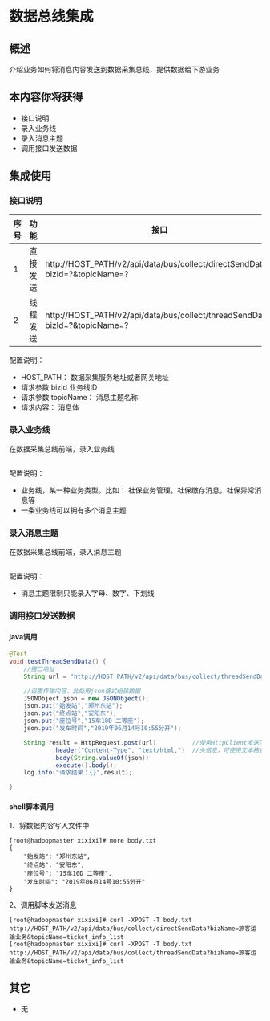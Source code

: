 # 数据总线集成

## 概述 

介绍业务如何将消息内容发送到数据采集总线，提供数据给下游业务

## 本内容你将获得

- 接口说明
- 录入业务线
- 录入消息主题
- 调用接口发送数据

## 集成使用

### 接口说明

| 序号 | **功能** | **接口**                                                     | 请求方式 |
| ---- | -------- | ------------------------------------------------------------ | -------- |
| 1    | 直接发送 | http://HOST_PATH/v2/api/data/bus/collect/directSendData?bizId=?&topicName=? | POST     |
| 2    | 线程发送 | http://HOST_PATH/v2/api/data/bus/collect/threadSendData?bizId=?&topicName=? | POST     |

配置说明：

- HOST_PATH： 数据采集服务地址或者网关地址
- 请求参数  bizId 业务线ID
- 请求参数 topicName： 消息主题名称
- 请求内容： 消息体

### 录入业务线

在数据采集总线前端，录入业务线

<img :src="$withBase('/data/collect01.png')"  >

配置说明：

- 业务线，某一种业务类型。比如： 社保业务管理，社保缴存消息，社保异常消息等
- 一条业务线可以拥有多个消息主题

### 录入消息主题

在数据采集总线前端，录入消息主题

<img :src="$withBase('/data/collect02.png')"  > 

配置说明：

- 消息主题限制只能录入字母、数字、下划线

### 调用接口发送数据

#### java调用

```java
@Test
void testThreadSendData() {
    //接口地址
	String url = "http://HOST_PATH/v2/api/data/bus/collect/threadSendData?bizId=bizId&topicName=ticket_info_list";

    //设置传输内容，此处用json格式组装数据
	JSONObject json = new JSONObject();
	json.put("始发站","郑州东站");
	json.put("终点站","安阳东");
	json.put("座位号","15车10D 二等座");
	json.put("发车时间","2019年06月14号10:55分开");

	String result = HttpRequest.post(url)          //使用HttpClient发送消息
			.header("Content-Type", "text/html,")  //头信息，可使用文本格式发送
			.body(String.valueOf(json))
			.execute().body();
	log.info("请求结果：{}",result);

}
```

#### shell脚本调用

1、将数据内容写入文件中

```shell
[root@hadoopmaster xixixi]# more body.txt
{
    "始发站": "郑州东站",
    "终点站": "安阳东",
    "座位号": "15车10D 二等座",
    "发车时间": "2019年06月14号10:55分开"
}
```

2、调用脚本发送消息

```shell
[root@hadoopmaster xixixi]# curl -XPOST -T body.txt http://HOST_PATH/v2/api/data/bus/collect/directSendData?bizName=旅客运输业务&topicName=ticket_info_list
[root@hadoopmaster xixixi]# curl -XPOST -T body.txt http://HOST_PATH/v2/api/data/bus/collect/threadSendData?bizName=旅客运输业务&topicName=ticket_info_list
```

## 其它

- 无
